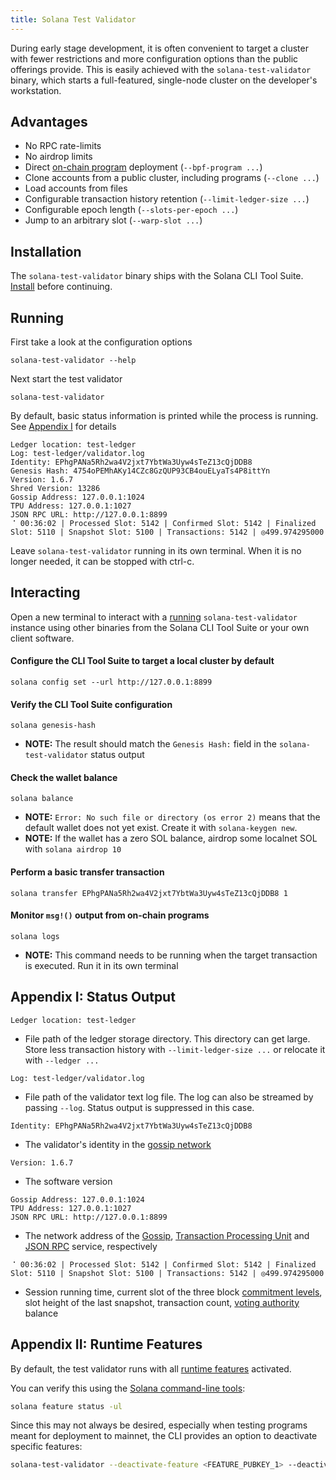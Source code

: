 ```yaml
---
title: Solana Test Validator
---
```


During early stage development, it is often convenient to target a cluster with
fewer restrictions and more configuration options than the public offerings
provide. This is easily achieved with the `solana-test-validator` binary, which
starts a full-featured, single-node cluster on the developer's workstation.

## Advantages

- No RPC rate-limits
- No airdrop limits
- Direct [on-chain program](on-chain-programs/overview) deployment
  (`--bpf-program ...`)
- Clone accounts from a public cluster, including programs (`--clone ...`)
- Load accounts from files
- Configurable transaction history retention (`--limit-ledger-size ...`)
- Configurable epoch length (`--slots-per-epoch ...`)
- Jump to an arbitrary slot (`--warp-slot ...`)

## Installation

The `solana-test-validator` binary ships with the Solana CLI Tool Suite.
[Install](/cli/install-solana-cli-tools) before continuing.

## Running

First take a look at the configuration options

```
solana-test-validator --help
```

Next start the test validator

```
solana-test-validator
```

By default, basic status information is printed while the process is running.
See [Appendix I](#appendix-i-status-output) for details

```
Ledger location: test-ledger
Log: test-ledger/validator.log
Identity: EPhgPANa5Rh2wa4V2jxt7YbtWa3Uyw4sTeZ13cQjDDB8
Genesis Hash: 4754oPEMhAKy14CZc8GzQUP93CB4ouELyaTs4P8ittYn
Version: 1.6.7
Shred Version: 13286
Gossip Address: 127.0.0.1:1024
TPU Address: 127.0.0.1:1027
JSON RPC URL: http://127.0.0.1:8899
⠈ 00:36:02 | Processed Slot: 5142 | Confirmed Slot: 5142 | Finalized Slot: 5110 | Snapshot Slot: 5100 | Transactions: 5142 | ◎499.974295000
```

Leave `solana-test-validator` running in its own terminal. When it is no longer
needed, it can be stopped with ctrl-c.

## Interacting

Open a new terminal to interact with a [running](#running) `solana-test-validator`
instance using other binaries from the Solana CLI Tool Suite or your own client
software.

#### Configure the CLI Tool Suite to target a local cluster by default

```
solana config set --url http://127.0.0.1:8899
```

#### Verify the CLI Tool Suite configuration

```
solana genesis-hash
```

- **NOTE:** The result should match the `Genesis Hash:` field in the
  `solana-test-validator` status output

#### Check the wallet balance

```
solana balance
```

- **NOTE:** `Error: No such file or directory (os error 2)` means that the default
  wallet does not yet exist. Create it with `solana-keygen new`.
- **NOTE:** If the wallet has a zero SOL balance, airdrop some localnet SOL with
  `solana airdrop 10`

#### Perform a basic transfer transaction

```
solana transfer EPhgPANa5Rh2wa4V2jxt7YbtWa3Uyw4sTeZ13cQjDDB8 1
```

#### Monitor `msg!()` output from on-chain programs

```
solana logs
```

- **NOTE:** This command needs to be running when the target transaction is
  executed. Run it in its own terminal

## Appendix I: Status Output

```
Ledger location: test-ledger
```

- File path of the ledger storage directory. This directory can get large. Store
  less transaction history with `--limit-ledger-size ...` or relocate it with
  `--ledger ...`

```
Log: test-ledger/validator.log
```

- File path of the validator text log file. The log can also be streamed by
  passing `--log`. Status output is suppressed in this case.

```
Identity: EPhgPANa5Rh2wa4V2jxt7YbtWa3Uyw4sTeZ13cQjDDB8
```

- The validator's identity in the [gossip network](/validator/gossip#gossip-overview)

```
Version: 1.6.7
```

- The software version

```
Gossip Address: 127.0.0.1:1024
TPU Address: 127.0.0.1:1027
JSON RPC URL: http://127.0.0.1:8899
```

- The network address of the [Gossip](/validator/gossip#gossip-overview),
  [Transaction Processing Unit](/validator/tpu) and [JSON RPC](../api/http#json-rpc-api-reference)
  service, respectively

```
⠈ 00:36:02 | Processed Slot: 5142 | Confirmed Slot: 5142 | Finalized Slot: 5110 | Snapshot Slot: 5100 | Transactions: 5142 | ◎499.974295000
```

- Session running time, current slot of the three block
  [commitment levels](../api/http#configuring-state-commitment),
  slot height of the last snapshot, transaction count,
  [voting authority](/running-validator/vote-accounts#vote-authority) balance

## Appendix II: Runtime Features

By default, the test validator runs with all [runtime features](programming-model/runtime#features) activated.

You can verify this using the [Solana command-line tools](cli/install-solana-cli-tools.md):

```bash
solana feature status -ul
```

Since this may not always be desired, especially when testing programs meant for deployment to mainnet, the CLI provides an option to deactivate specific features:

```bash
solana-test-validator --deactivate-feature <FEATURE_PUBKEY_1> --deactivate-feature <FEATURE_PUBKEY_2>
```
